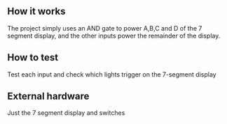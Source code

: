 <!---

This file is used to generate your project datasheet. Please fill in the information below and delete any unused
sections.

You can also include images in this folder and reference them in the markdown. Each image must be less than
512 kb in size, and the combined size of all images must be less than 1 MB.
-->

## How it works

The project simply uses an AND gate to power A,B,C and D of the 7 segment display, and the other inputs power the remainder of the display.

## How to test

Test each input and check which lights trigger on the 7-segment display

## External hardware

Just the 7 segment display and switches
